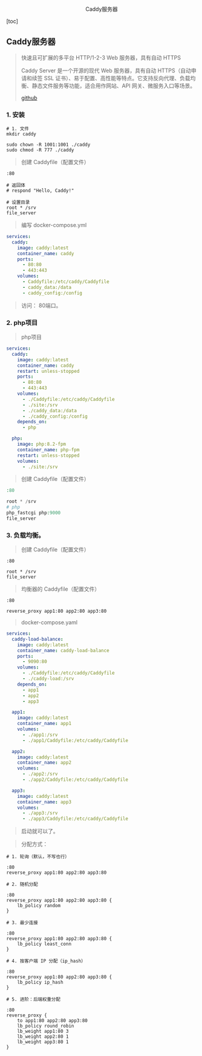 <center>Caddy服务器</center>





[toc]









## Caddy服务器

> 快速且可扩展的多平台 HTTP/1-2-3 Web 服务器，具有自动 HTTPS
>
> Caddy Server 是一个开源的现代 Web 服务器，具有自动 HTTPS（自动申请和续签 SSL 证书）、易于配置、高性能等特点。它支持反向代理、负载均衡、静态文件服务等功能，适合用作网站、API 网关、微服务入口等场景。
>
> [github](https://github.com/caddyserver/caddy)







### 1. 安装

```shell
# 1. 文件
mkdir caddy

sudo chown -R 1001:1001 ./caddy
sudo chmod -R 777 ./caddy
```

> 创建 Caddyfile（配置文件）

```shell
:80

# 返回体
# respond "Hello, Caddy!"

# 设置目录
root * /srv
file_server
```

> 编写 docker-compose.yml

```yaml
services:
  caddy:
    image: caddy:latest
    container_name: caddy
    ports:
      - 80:80
      - 443:443
    volumes:
      - Caddyfile:/etc/caddy/Caddyfile
      - caddy_data:/data
      - caddy_config:/config

```

> 访问： 80端口。







### 2. php项目

> php项目

```yaml
services:
  caddy:
    image: caddy:latest
    container_name: caddy
    restart: unless-stopped
    ports:
      - 80:80
      - 443:443
    volumes:
      - ./Caddyfile:/etc/caddy/Caddyfile
      - ./site:/srv
      - ./caddy_data:/data
      - ./caddy_config:/config
    depends_on:
      - php

  php:
    image: php:8.2-fpm
    container_name: php-fpm
    restart: unless-stopped
    volumes:
      - ./site:/srv
```

> 创建 Caddyfile（配置文件）

```php
:80

root * /srv
# php
php_fastcgi php:9000
file_server
```







### 3. 负载均衡。

> 创建 Caddyfile（配置文件）

```shell
:80

root * /srv
file_server
```

> 均衡器的 Caddyfile（配置文件）

```shell
:80

reverse_proxy app1:80 app2:80 app3:80
```

> docker-compose.yaml

```yaml
services:
  caddy-load-balance:
    image: caddy:latest
    container_name: caddy-load-balance
    ports:
      - 9090:80
    volumes:
      - ./Caddyfile:/etc/caddy/Caddyfile
      - ./caddy-load:/srv
    depends_on:
      - app1
      - app2
      - app3

  app1:
    image: caddy:latest
    container_name: app1
    volumes:
      - ./app1:/srv
      - ./app1/Caddyfile:/etc/caddy/Caddyfile

  app2:
    image: caddy:latest
    container_name: app2
    volumes:
      - ./app2:/srv
      - ./app2/Caddyfile:/etc/caddy/Caddyfile

  app3:
    image: caddy:latest
    container_name: app3
    volumes:
      - ./app3:/srv
      - ./app3/Caddyfile:/etc/caddy/Caddyfile
```

> 启动就可以了。



> 分配方式：

```shell
# 1. 轮询（默认，不写也行）

:80
reverse_proxy app1:80 app2:80 app3:80
```

```shell
# 2. 随机分配

:80
reverse_proxy app1:80 app2:80 app3:80 {
    lb_policy random
}
```

```shell
# 3. 最少连接

:80
reverse_proxy app1:80 app2:80 app3:80 {
    lb_policy least_conn
}
```

```shell
# 4. 按客户端 IP 分配（ip_hash）

:80
reverse_proxy app1:80 app2:80 app3:80 {
    lb_policy ip_hash
}
```

```shell
# 5. 进阶：后端权重分配

:80
reverse_proxy {
    to app1:80 app2:80 app3:80
    lb_policy round_robin
    lb_weight app1:80 3
    lb_weight app2:80 1
    lb_weight app3:80 1
}
```

